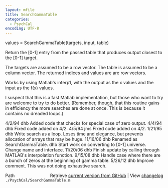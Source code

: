 ```yaml
---
layout: mfile
title: SearchGammaTable
categories:
  - PsychCal
encoding: UTF-8
---
```


 values = SearchGammaTable(targets, input, table)

 Return the [0-1] entry from the passed table that produces
 output closest to the [0-1] target.

 The targets are assumed to be a row vector.
 The table is assumed to be a column vector.
 The returned indices and values are are row vectors.

 Works by using Matlab's interp1, with the output as the x values and
 the input as the f(x) values.

 I suspect that this is a fast Matlab implementation, but those who want
 to try are welcome to try to do better.  (Remember, though, that this
 routine gains in efficiency the more searches are done at once.
 This is because it contains no dreaded loops.)

 4/2/94     dhb     Added code that checks for special case of zero output.
 4/4/94     dhb     Fixed code added on 4/2.
 4/5/94     jms     Fixed code added on 4/2.
 1/21/95        dhb     Write search as a loop.  Loses time and elegance,
                        but prevents allocation of arrays that may be huge.
 11/16/06      dhb     Renamed as SearchGammaTable.
               dhb     Start work on converting to [0-1] universe.  Change
                       name and interface.
 11/20/06      dhb     Finish update by calling through MATLAB's interpolation function.
 9/15/08       dhb     Handle case where there are a bunch of zeros at the beginning of gamma table.
 5/26/12       dhb     Improve comment.  This was not doing exhaustive search.


<div class="code_header" style="text-align:right;">
  <span style="float:left;">Path&nbsp;&nbsp;</span> <span class="counter">Retrieve <a href=
  "https://raw.github.com/Psychtoolbox-3/Psychtoolbox-3/beta/./PsychCal/SearchGammaTable.m">current version from GitHub</a> | View <a href=
  "https://github.com/Psychtoolbox-3/Psychtoolbox-3/commits/beta/./PsychCal/SearchGammaTable.m">changelog</a></span>
</div>
<div class="code">
  <code>./PsychCal/SearchGammaTable.m</code>
</div>

